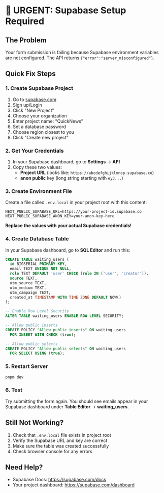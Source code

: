 # 🚨 URGENT: Supabase Setup Required

## The Problem
Your form submission is failing because Supabase environment variables are not configured. The API returns `{"error":"server_misconfigured"}`.

## Quick Fix Steps

### 1. Create Supabase Project
1. Go to [supabase.com](https://supabase.com)
2. Sign up/Login
3. Click "New Project"
4. Choose your organization
5. Enter project name: "QuickNews"
6. Set a database password
7. Choose region closest to you
8. Click "Create new project"

### 2. Get Your Credentials
1. In your Supabase dashboard, go to **Settings** → **API**
2. Copy these two values:
   - **Project URL** (looks like: `https://abcdefghijklmnop.supabase.co`)
   - **anon public** key (long string starting with `eyJ...`)

### 3. Create Environment File
Create a file called `.env.local` in your project root with this content:

```env
NEXT_PUBLIC_SUPABASE_URL=https://your-project-id.supabase.co
NEXT_PUBLIC_SUPABASE_ANON_KEY=your-anon-key-here
```

**Replace the values with your actual Supabase credentials!**

### 4. Create Database Table
In your Supabase dashboard, go to **SQL Editor** and run this:

```sql
CREATE TABLE waiting_users (
  id BIGSERIAL PRIMARY KEY,
  email TEXT UNIQUE NOT NULL,
  role TEXT DEFAULT 'user' CHECK (role IN ('user', 'creator')),
  source TEXT,
  utm_source TEXT,
  utm_medium TEXT,
  utm_campaign TEXT,
  created_at TIMESTAMP WITH TIME ZONE DEFAULT NOW()
);

-- Enable Row Level Security
ALTER TABLE waiting_users ENABLE ROW LEVEL SECURITY;

-- Allow public inserts
CREATE POLICY "Allow public inserts" ON waiting_users
  FOR INSERT WITH CHECK (true);

-- Allow public selects  
CREATE POLICY "Allow public selects" ON waiting_users
  FOR SELECT USING (true);
```

### 5. Restart Server
```bash
pnpm dev
```

### 6. Test
Try submitting the form again. You should see emails appear in your Supabase dashboard under **Table Editor** → **waiting_users**.

## Still Not Working?
1. Check that `.env.local` file exists in project root
2. Verify the Supabase URL and key are correct
3. Make sure the table was created successfully
4. Check browser console for any errors

## Need Help?
- Supabase Docs: https://supabase.com/docs
- Your project dashboard: https://supabase.com/dashboard
